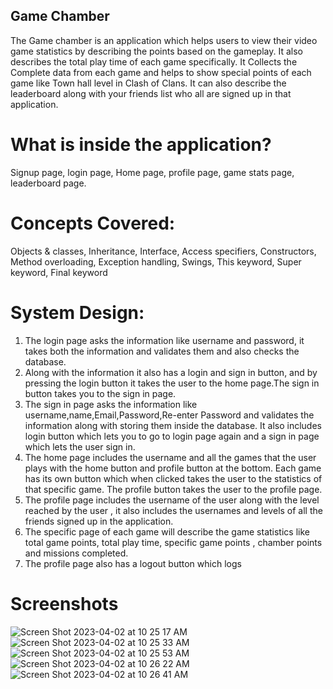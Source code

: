 ## Game Chamber

The Game chamber is an application which helps users to view their video game statistics by describing the points
based on the gameplay. It also describes the total play time of each game specifically. It Collects the Complete data
from each game and helps to show special points of each game like Town hall level in Clash of Clans. 
It can also describe the leaderboard along with your friends list who all are signed up in that
application.


# What is inside the application?
Signup page, login page, Home page, profile page, game stats page, leaderboard page.

# Concepts Covered:<br>
Objects & classes, Inheritance, Interface, Access specifiers, Constructors, Method overloading, Exception handling, Swings, This keyword,
Super keyword, Final keyword


# System Design:
1. The login page asks the information like username and password,
it takes both the information and validates them and also checks the database.
2. Along with the information it also has a login and sign in button, and by pressing the login button it takes
the user to the home page.The sign in button takes you to the sign in page.
3. The sign in page asks the information like username,name,Email,Password,Re-enter
Password and validates the information along with storing them inside the database.
It also includes login button which lets you to go to login page again and a sign in page
which lets the user sign in.
4. The home page includes the username and all the games that the user plays with the home button and
profile button at the bottom. Each game has its own button which when clicked takes the user to the
statistics of that specific game.
The profile button takes the user to the profile page.
5. The profile page includes the username of the user along with the level reached by the user , it also includes
the usernames and levels of all the friends signed up in the application.
6. The specific page of each game will describe the game statistics like total game points, total play time,
specific game points , chamber points and missions completed.
7. The profile page also has a logout button which logs


# Screenshots

![Screen Shot 2023-04-02 at 10 25 17 AM](https://user-images.githubusercontent.com/126254197/229332311-01f6fb1a-7c51-4cbd-8cac-5c437a029881.png)<br>
![Screen Shot 2023-04-02 at 10 25 33 AM](https://user-images.githubusercontent.com/126254197/229332313-74ee52aa-8a5d-4ca5-a6af-a2d78d9eb3ee.png)<br>
![Screen Shot 2023-04-02 at 10 25 53 AM](https://user-images.githubusercontent.com/126254197/229332315-10b387e2-269e-4e11-ae7b-bb37f330008d.png)<br>
![Screen Shot 2023-04-02 at 10 26 22 AM](https://user-images.githubusercontent.com/126254197/229332318-cf524d6d-c906-4111-9816-edd1c87d5b49.png)<br>
![Screen Shot 2023-04-02 at 10 26 41 AM](https://user-images.githubusercontent.com/126254197/229332319-dd4729f9-e59a-4842-9fbe-717f65a65fc1.png)




